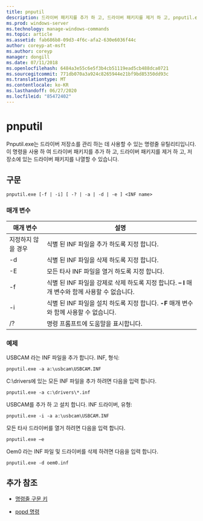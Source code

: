 ```yaml
---
title: pnputil
description: 드라이버 패키지를 추가 하 고, 드라이버 패키지를 제거 하 고, pnputil.exe 유틸리티를 사용 하 여 드라이버 저장소에 있는 드라이버 패키지를 나열 하는 pnputil 명령에 대 한 참조 항목입니다.
ms.prod: windows-server
ms.technology: manage-windows-commands
ms.topic: article
ms.assetid: fab686b8-09d3-4f6c-afa2-630e6036f44c
author: coreyp-at-msft
ms.author: coreyp
manager: dongill
ms.date: 07/11/2018
ms.openlocfilehash: 6484a3e55c6e5f3b4cb51119ead5cb488dca0721
ms.sourcegitcommit: 771db070a3a924c8265944e21bf9bd85350dd93c
ms.translationtype: MT
ms.contentlocale: ko-KR
ms.lasthandoff: 06/27/2020
ms.locfileid: "85472402"
---
```

# <a name="pnputil"></a>pnputil

Pnputil.exe는 드라이버 저장소를 관리 하는 데 사용할 수 있는 명령줄 유틸리티입니다. 이 명령을 사용 하 여 드라이버 패키지를 추가 하 고, 드라이버 패키지를 제거 하 고, 저장소에 있는 드라이버 패키지를 나열할 수 있습니다.

## <a name="syntax"></a>구문

```
pnputil.exe [-f | -i] [ -? | -a | -d | -e ] <INF name>
```

### <a name="parameters"></a>매개 변수

| 매개 변수 | 설명 |
|--|--|
| 지정하지 않을 경우 | 식별 된 INF 파일을 추가 하도록 지정 합니다. |
| -d | 식별 된 INF 파일을 삭제 하도록 지정 합니다. |
| -E | 모든 타사 INF 파일을 열거 하도록 지정 합니다. |
| -f | 식별 된 INF 파일을 강제로 삭제 하도록 지정 합니다. **– I** 매개 변수와 함께 사용할 수 없습니다. |
| -i | 식별 된 INF 파일을 설치 하도록 지정 합니다. **-F** 매개 변수와 함께 사용할 수 없습니다. |
| /? | 명령 프롬프트에 도움말을 표시합니다. |

### <a name="examples"></a>예제

USBCAM 라는 INF 파일을 추가 합니다. INF, 형식:

```
pnputil.exe -a a:\usbcam\USBCAM.INF
```

C:\drivers에 있는 모든 INF 파일을 추가 하려면 다음을 입력 합니다.

```
pnputil.exe -a c:\drivers\*.inf
```

USBCAM를 추가 하 고 설치 합니다. INF 드라이버, 유형:

```
pnputil.exe -i -a a:\usbcam\USBCAM.INF
```

모든 타사 드라이버를 열거 하려면 다음을 입력 합니다.

```
pnputil.exe –e
```

Oem0 라는 INF 파일 및 드라이버를 삭제 하려면 다음을 입력 합니다.

```
pnputil.exe -d oem0.inf
```

## <a name="additional-references"></a>추가 참조

- [명령줄 구문 키](command-line-syntax-key.md)

- [popd 명령](popd.md)
